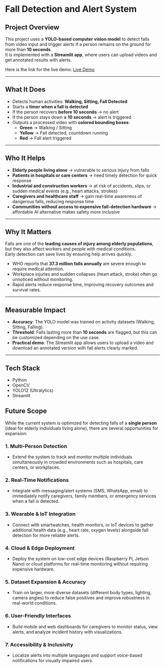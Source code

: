 # Fall Detection and Alert System  

## Project Overview  
This project uses a **YOLO-based computer vision model** to detect falls from video input and trigger alerts if a person remains on the ground for more than **10 seconds**.  
It is implemented with a **Streamlit app**, where users can upload videos and get annotated results with alerts.  

Here is the link for the live demo: [Live Demo](https://safe-fall-detection.streamlit.app/)  

---

## What It Does  
- Detects human activities: **Walking, Sitting, Fall Detected**  
- Starts a **timer when a fall is detected**  
- If the person recovers **before 10 seconds** → no alert  
- If the person stays down **≥ 10 seconds** → alert is triggered  
- Outputs a processed video with **colored bounding boxes**:  
  - **Green** → Walking / Sitting  
  - **Yellow** → Fall detected, countdown running  
  - **Red** → Fall alert triggered  

---

## Who It Helps  
- **Elderly people living alone** → vulnerable to serious injury from falls  
- **Patients in hospitals or care centers** → need timely detection for quick response  
- **Industrial and construction workers** → at risk of accidents, slips, or sudden medical events (e.g., heart attacks, strokes)  
- **Caregivers and healthcare staff** → gain real-time awareness of dangerous falls, reducing response time  
- **Communities without access to expensive fall-detection hardware** → affordable AI alternative makes safety more inclusive  

---

## Why It Matters  
Falls are one of the **leading causes of injury among elderly populations**, but they also affect workers and people with medical conditions.  
Early detection can save lives by ensuring help arrives quickly.  

- WHO reports that **37.3 million falls annually** are severe enough to require medical attention.  
- Workplace injuries and sudden collapses (heart attack, stroke) often go unnoticed without monitoring.  
- Rapid alerts reduce response time, improving recovery outcomes and survival rates.  

---

## Measurable Impact  
- **Accuracy**: The YOLO model was trained on activity datasets (Walking, Sitting, Falling).  
- **Threshold**: Falls lasting more than **10 seconds** are flagged, but this can be customized depending on the use case.  
- **Practical demo**: The Streamlit app allows users to upload a video and download an annotated version with fall alerts clearly marked.  

---

## Tech Stack  
- Python  
- OpenCV  
- YOLO12 (Ultralytics)  
- Streamlit  


## Future Scope

While the current system is optimized for detecting falls of a **single person** (ideal for elderly individuals living alone), there are several opportunities for expansion:

### 1. Multi-Person Detection
- Extend the system to track and monitor multiple individuals simultaneously in crowded environments such as hospitals, care centers, or workplaces.

### 2. Real-Time Notifications
- Integrate with messaging/alert systems (SMS, WhatsApp, email) to immediately notify caregivers, family members, or emergency services when a fall is detected.

### 3. Wearable & IoT Integration
- Connect with smartwatches, health monitors, or IoT devices to gather additional health data (e.g., heart rate, oxygen levels) alongside fall detection for more reliable alerts.

### 4. Cloud & Edge Deployment
- Deploy the system on low-cost edge devices (Raspberry Pi, Jetson Nano) or cloud platforms for real-time monitoring without requiring expensive hardware.

### 5. Dataset Expansion & Accuracy
- Train on larger, more diverse datasets (different body types, lighting, camera angles) to reduce false positives and improve robustness in real-world conditions.

### 6. User-Friendly Interfaces
- Build mobile and web dashboards for caregivers to monitor status, view alerts, and analyze incident history with visualizations.

### 7. Accessibility & Inclusivity
- Localize alerts into multiple languages and support voice-based notifications for visually impaired users.

